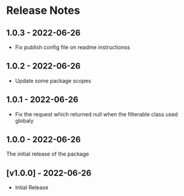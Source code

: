 # Release Notes

## 1.0.3 - 2022-06-26

- Fix publish config file on readme instructionss

## 1.0.2 - 2022-06-26

- Update some package scopes

## 1.0.1 - 2022-06-26

- Fix the request which returned null when the filterable class used globaly

## 1.0.0 - 2022-06-26

The initial release of the package

## [v1.0.0] - 2022-06-26

- Intial Release
